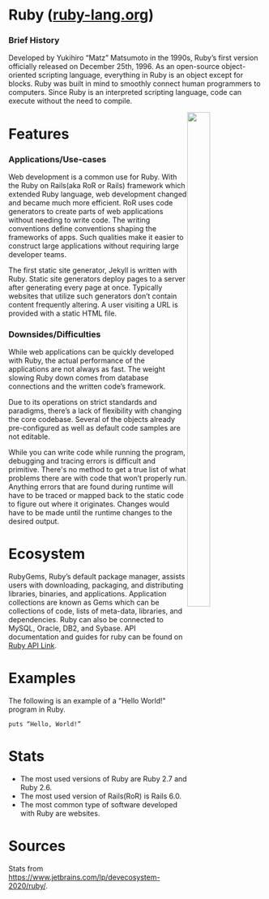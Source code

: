 # Ruby ([ruby-lang.org](https://www.ruby-lang.org/en/))
### Brief History
Developed by Yukihiro “Matz” Matsumoto in the 1990s, Ruby’s first version officially released on December 25th, 1996. As an open-source object-oriented scripting language, everything in Ruby is an object except for blocks. Ruby was built in mind to smoothly connect human programmers to computers. Since Ruby is an interpreted scripting language, code can execute without the need to compile. 

<img style="float: right; width:30%; height:50%; object-fit:contain;" src="https://upload.wikimedia.org/wikipedia/commons/thumb/7/73/Ruby_logo.svg/396px-Ruby_logo.svg.png">

# Features
### Applications/Use-cases
Web development is a common use for Ruby. With the Ruby on Rails(aka RoR or Rails) framework which extended Ruby language, web development changed and became much more efficient. RoR uses code generators to create parts of web applications without needing to write code. The writing conventions define conventions shaping the frameworks of apps. Such qualities make it easier to construct large applications without requiring large developer teams.

The first static site generator, Jekyll is written with Ruby. Static site generators deploy pages to a server after generating every page at once. Typically websites that utilize such generators don’t contain content frequently altering. A user visiting a URL is provided with a static HTML file.

### Downsides/Difficulties
While web applications can be quickly developed with Ruby, the actual performance of the applications are not always as fast. The weight slowing Ruby down comes from database connections and the written code’s framework. 

Due to its operations on strict standards and paradigms, there’s a lack of flexibility with changing the core codebase. Several of the objects already pre-configured as well as default code samples are not editable. 

While you can write code while running the program, debugging and tracing errors is difficult and primitive. There's no method to get a true list of what problems there are with code that won’t properly run. Anything errors that are found during runtime will have to be traced or mapped back to the static code to figure out where it originates. Changes would have to be made until the runtime changes to the desired output.

# Ecosystem
RubyGems, Ruby’s default package manager, assists users with downloading, packaging, and distributing libraries, binaries, and applications. Application collections are known as Gems which can be collections of code, lists of meta-data, libraries, and dependencies. Ruby can also be connected to MySQL, Oracle, DB2, and Sybase. API documentation and guides for ruby can be found on [Ruby API Link](ruby-doc.org).

# Examples
The following is an example of a "Hello World!" program in Ruby.
```
puts “Hello, World!”
```

# Stats
- The most used versions of Ruby are Ruby 2.7 and Ruby 2.6.
- The most used version of Rails(RoR) is Rails 6.0.
- The most common type of software developed with Ruby are websites.

# Sources
Stats from https://www.jetbrains.com/lp/devecosystem-2020/ruby/.
